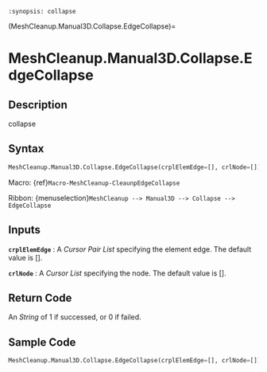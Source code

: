 ```{module} MeshCleanup.Manual3D.Collapse.EdgeCollapse()
:synopsis: collapse
```

(MeshCleanup.Manual3D.Collapse.EdgeCollapse)=

# MeshCleanup.Manual3D.Collapse.EdgeCollapse

## Description

collapse

## Syntax

```python
MeshCleanup.Manual3D.Collapse.EdgeCollapse(crplElemEdge=[], crlNode=[])
```

Macro: {ref}`Macro-MeshCleanup-CleaunpEdgeCollapse`

Ribbon: {menuselection}`MeshCleanup --> Manual3D --> Collapse --> EdgeCollapse`

## Inputs

**`crplElemEdge`**
: A _Cursor Pair List_ specifying the element edge. The default value is [].

**`crlNode`**
: A _Cursor List_ specifying the node. The default value is [].

## Return Code

An _String_ of 1 if successed, or 0 if failed.

## Sample Code

```python
MeshCleanup.Manual3D.Collapse.EdgeCollapse(crplElemEdge=[], crlNode=[])
```
